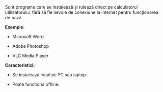 Sunt programe care se instalează și rulează direct pe calculatorul utilizatorului, fără să fie nevoie de conexiune la internet pentru funcționarea de bază.

**Exemple:**

- Microsoft Word
    
- Adobe Photoshop
    
- VLC Media Player
    

**Caracteristici:**

- Se instalează local pe PC sau laptop.
    
- Poate funcționa offline.